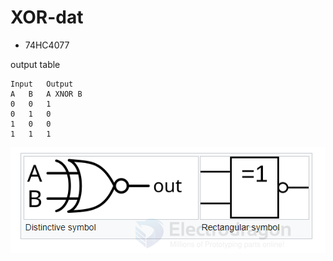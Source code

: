 
# XOR-dat

- 74HC4077 

output table 

    Input	Output
    A	B	A XNOR B
    0	0	1
    0	1	0
    1	0	0
    1	1	1

![](2025-06-15-13-11-44.png)